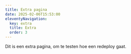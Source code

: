 ```yaml
---
title: Extra pagina
date: 2025-02-06T15:53:00
eleventyNavigation:
  key: extra
  title: Extra
  order: 3
---
```

Dit is een extra pagina, om te testen hoe een redeploy gaat.
